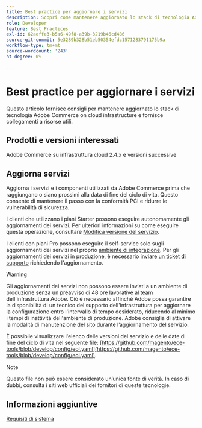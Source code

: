 ```yaml
---
title: Best practice per aggiornare i servizi
description: Scopri come mantenere aggiornato lo stack di tecnologia Adobe Commerce su infrastruttura cloud.
role: Developer
feature: Best Practices
exl-id: 62aeffe3-b5a6-49f8-a39b-3219b46cd486
source-git-commit: 5e3289b328b51eb50354efdc1571283791175b9a
workflow-type: tm+mt
source-wordcount: '243'
ht-degree: 0%

---
```


# Best practice per aggiornare i servizi

Questo articolo fornisce consigli per mantenere aggiornato lo stack di tecnologia Adobe Commerce on cloud infrastructure e fornisce collegamenti a risorse utili.

## Prodotti e versioni interessati

Adobe Commerce su infrastruttura cloud 2.4.x e versioni successive

## Aggiorna servizi

Aggiorna i servizi e i componenti utilizzati da Adobe Commerce prima che raggiungano o siano prossimi alla data di fine del ciclo di vita. Questo consente di mantenere il passo con la conformità PCI e ridurre le vulnerabilità di sicurezza.

I clienti che utilizzano i piani Starter possono eseguire autonomamente gli aggiornamenti dei servizi. Per ulteriori informazioni su come eseguire questa operazione, consultare [Modifica versione del servizio](https://experienceleague.adobe.com/it/docs/commerce-cloud-service/user-guide/configure/service/services-yaml#change-service-version).

I clienti con piani Pro possono eseguire il self-service solo sugli aggiornamenti dei servizi nel proprio [ambiente di integrazione](https://experienceleague.adobe.com/docs/commerce-knowledge-base/kb/announcements/commerce-announcements/integration-environment-enhancement-request-pro-and-starter.html?lang=it). Per gli aggiornamenti dei servizi in produzione, è necessario [inviare un ticket di supporto](https://experienceleague.adobe.com/docs/commerce-knowledge-base/kb/help-center-guide/magento-help-center-user-guide.html?lang=it#submit-ticket) richiedendo l&#39;aggiornamento.

>[!WARNING]
>
>Gli aggiornamenti dei servizi non possono essere inviati a un ambiente di produzione senza un preavviso di 48 ore lavorative al team dell&#39;infrastruttura Adobe. Ciò è necessario affinché Adobe possa garantire la disponibilità di un tecnico del supporto dell&#39;infrastruttura per aggiornare la configurazione entro l&#39;intervallo di tempo desiderato, riducendo al minimo i tempi di inattività dell&#39;ambiente di produzione. Adobe consiglia di attivare la modalità di manutenzione del sito durante l’aggiornamento del servizio.

È possibile visualizzare l&#39;elenco delle versioni del servizio e delle date di fine del ciclo di vita nel seguente file: [https://github.com/magento/ece-tools/blob/develop/config/eol.yaml](https://github.com/magento/ece-tools/blob/develop/config/eol.yaml).

>[!NOTE]
>
>Questo file non può essere considerato un’unica fonte di verità. In caso di dubbi, consulta i siti web ufficiali dei fornitori di queste tecnologie.

## Informazioni aggiuntive

[Requisiti di sistema](../../../installation/system-requirements.md)
